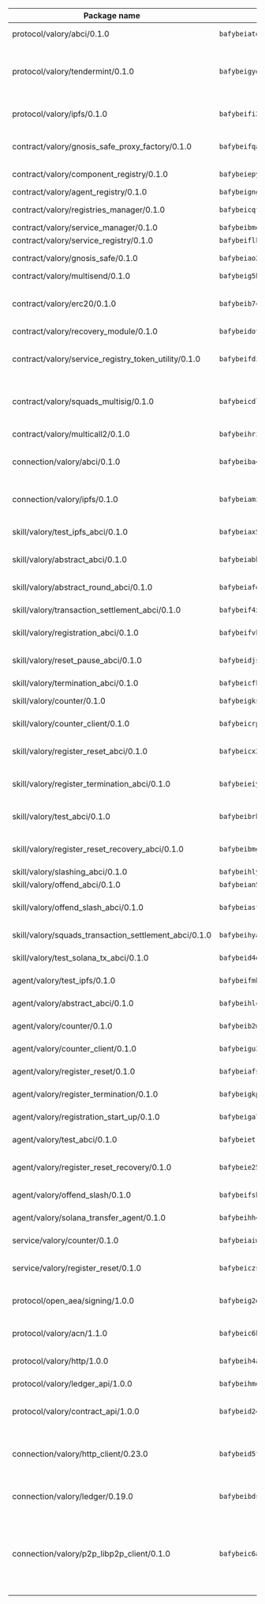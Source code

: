 | Package name                                                  | Package hash                                                  | Description                                                                                                                |
| ------------------------------------------------------------- | ------------------------------------------------------------- | -------------------------------------------------------------------------------------------------------------------------- |
| protocol/valory/abci/0.1.0                                    | `bafybeiatodhboj6a3p35x4f4b342lzk6ckxpud23awnqbxwjeon3k5y36u` | A protocol for ABCI requests and responses.                                                                                |
| protocol/valory/tendermint/0.1.0                              | `bafybeigydrbfrlmr4f7shbtqx44kvmbg22im27mxdap2e3m5tkti6t445y` | A protocol for communication between two AEAs to share tendermint configuration details.                                   |
| protocol/valory/ipfs/0.1.0                                    | `bafybeifi2nri7sprmkez4rqzwb4lnu6peoy3bax5k6asf6k5ms7kmjpmkq` | A protocol specification for IPFS requests and responses.                                                                  |
| contract/valory/gnosis_safe_proxy_factory/0.1.0               | `bafybeifqakf5rhq5y2ih7324ldzvqur2xgtwyge2fj4sdljohxgqh6cm7u` | Gnosis Safe proxy factory (GnosisSafeProxyFactory) contract                                                                |
| contract/valory/component_registry/0.1.0                      | `bafybeiepywewigowj533f55orx7oys3kk5lgdc247p2267scqfyp4gnqle` | Component registry contract                                                                                                |
| contract/valory/agent_registry/0.1.0                          | `bafybeignghdk7oqvyg722gz66tbuj2vj4vkatguj4b6lf5fqzqxkktcke4` | Agent registry contract                                                                                                    |
| contract/valory/registries_manager/0.1.0                      | `bafybeicqf5y3kj42ow45hjcmnglose5n7bwpm2zl3ufuuevou24ewmgbde` | Registries Manager contract                                                                                                |
| contract/valory/service_manager/0.1.0                         | `bafybeibmqewfh5wnayopneyv4vx35n5k7loavzmcazyevntdoskw7vasom` | Service Manager contract                                                                                                   |
| contract/valory/service_registry/0.1.0                        | `bafybeiflkhzdcjdjdgkwkz76al3rkgd3ugmjue7ukg54loaxm2ldh7laqm` | Service Registry contract                                                                                                  |
| contract/valory/gnosis_safe/0.1.0                             | `bafybeiao2ikfwg2hkkazajhd4ntvfeljezn52rjhpwikjgp6bu2dc6nfwi` | Gnosis Safe (GnosisSafeL2) contract                                                                                        |
| contract/valory/multisend/0.1.0                               | `bafybeig5byt5urg2d2bsecufxe5ql7f4mezg3mekfleeh32nmuusx66p4y` | MultiSend contract                                                                                                         |
| contract/valory/erc20/0.1.0                                   | `bafybeib7ctk3deleyxayrqvropewefr2muj4kcqe3t3wscak25bjmxnqwe` | The scaffold contract scaffolds a contract to be implemented by the developer.                                             |
| contract/valory/recovery_module/0.1.0                         | `bafybeidot73yierv6mr5v2ozz5tco2z6xndr4tnco4pdj5xv3gt3whmjwe` | Recovery module                                                                                                            |
| contract/valory/service_registry_token_utility/0.1.0          | `bafybeifdia2y5546tvk6xzxeaqzf2n5n7dutj2hdzbgenxohaqhjtnjqm4` | The scaffold contract scaffolds a contract to be implemented by the developer.                                             |
| contract/valory/squads_multisig/0.1.0                         | `bafybeicdlk5lraf4w7bj7lmfxxqtyundnlvaezmtszzixlo3dskzi7t4te` | The scaffold contract scaffolds a contract to be implemented by the developer.                                             |
| contract/valory/multicall2/0.1.0                              | `bafybeihri6abqujawrxn64ql6e7salf6sb2wgehib23agkvwnc26htdvwa` | The MakerDAO multicall2 contract.                                                                                          |
| connection/valory/abci/0.1.0                                  | `bafybeiba4qrqp27533v7modv7mgbu7ucy5p5xncl3uqbhf3mprimt6jqpy` | connection to wrap communication with an ABCI server.                                                                      |
| connection/valory/ipfs/0.1.0                                  | `bafybeiamz23olgtow4wqf7zpsfnfzf7pxiognrxl2mhn5kvqutlwhgukxa` | A connection responsible for uploading and downloading files from IPFS.                                                    |
| skill/valory/test_ipfs_abci/0.1.0                             | `bafybeiax5ruqqhaxlihmc4zk6jbh6hyaw33dnzf526alptf32ivh5bttsm` | IPFS e2e testing application.                                                                                              |
| skill/valory/abstract_abci/0.1.0                              | `bafybeiabbhwj6nw2rhgr3hwoeeebqfhctshcby6wiz23ufylle2exavb7q` | The abci skill provides a template of an ABCI application.                                                                 |
| skill/valory/abstract_round_abci/0.1.0                        | `bafybeiafen5kchaqlrzy57yh5bm5t6cwyrlvucueh6mkmttffzxp6catti` | abstract round-based ABCI application                                                                                      |
| skill/valory/transaction_settlement_abci/0.1.0                | `bafybeif4xkvxusdjnwxiatqzp7sqpeddwrvw3qf274utf3shanit3tn5ju` | ABCI application for transaction settlement.                                                                               |
| skill/valory/registration_abci/0.1.0                          | `bafybeifvkf3caypcgc6slr3v5efif2uqtpgrdxtnuzeyfapeoxxfn7ltwa` | ABCI application for common apps.                                                                                          |
| skill/valory/reset_pause_abci/0.1.0                           | `bafybeidjs4iuaklvo77wqx6ypzl2lkzmmv5i3bcgr4zbwtkr2etzx4jw6q` | ABCI application for resetting and pausing app executions.                                                                 |
| skill/valory/termination_abci/0.1.0                           | `bafybeicfkf72423zkzegucmuyaz7by75npy53z272yvufo5g6n7f437pti` | Termination skill.                                                                                                         |
| skill/valory/counter/0.1.0                                    | `bafybeigkspalwsk4cn2c3ema54o6gupnsudbyt3wsgay562eaesck6v75e` | The ABCI Counter application example.                                                                                      |
| skill/valory/counter_client/0.1.0                             | `bafybeicrpigy4b6yscizz2lfdfbji3epny6j7rjrsngtb43vmwqxtnmi7m` | A client for the ABCI counter application.                                                                                 |
| skill/valory/register_reset_abci/0.1.0                        | `bafybeicx2grnjxucca3l3wlwiamr5ydduakefgrcodyr34wij4267ik5pe` | ABCI application for dummy skill that registers and resets                                                                 |
| skill/valory/register_termination_abci/0.1.0                  | `bafybeieiyuyxm6v42vngoezx756o5f3wtpal7hxletcxbdrt25inddpvhm` | ABCI application for dummy skill that registers and resets                                                                 |
| skill/valory/test_abci/0.1.0                                  | `bafybeibrhqy2ejow5r3ppbqwmkh7incbr62ucspuwpqlg4v7shxicssumu` | ABCI application for testing the ABCI connection.                                                                          |
| skill/valory/register_reset_recovery_abci/0.1.0               | `bafybeibmgfb6sh5durssox7vnnkhk2lw3pwx57qe2w6xpalwtm45gmckim` | ABCI application for dummy skill that registers and resets                                                                 |
| skill/valory/slashing_abci/0.1.0                              | `bafybeihlyk7z5tucmk33qrpnwfkkhffb7kol7rui74kebkgc2o732uwmdm` | Slashing skill.                                                                                                            |
| skill/valory/offend_abci/0.1.0                                | `bafybeian5v6fsxzzeidfua65dgdsfecdonzz2knozsfzwpw7gnkp3pbt5u` | Offend ABCI application.                                                                                                   |
| skill/valory/offend_slash_abci/0.1.0                          | `bafybeiasf3h43yili57o5qn3eq7v5s5ilzxphtxl6ym4sirl27c3jguvzm` | ABCI application used in order to test the slashing abci                                                                   |
| skill/valory/squads_transaction_settlement_abci/0.1.0         | `bafybeihyai2nkxfpqqbgj3z6qktppyd7aknkghooxltbpen47frisearqy` | ABCI application for transaction settlement.                                                                               |
| skill/valory/test_solana_tx_abci/0.1.0                        | `bafybeid4oblog3bxqn5qtw3he66umgiqjn4mq4sybs4dvxos7mh6om3v6e` | SOLANA e2e testing application.                                                                                            |
| agent/valory/test_ipfs/0.1.0                                  | `bafybeifmbr7o3tq34oyxim7ogmnw26wnzbj6m4fxvwr3vwjai2anvtyjkm` | Agent for testing the ABCI connection.                                                                                     |
| agent/valory/abstract_abci/0.1.0                              | `bafybeihlcimiwi4h2hpq7emrn2p5zp2ztuwjxkg7an4aanowsxysagsm34` | The abstract ABCI AEA - for testing purposes only.                                                                         |
| agent/valory/counter/0.1.0                                    | `bafybeib2wczr5uehlm65qj43oacg4cklzrfnfqdfduvzjrc6kuyfcw4wfe` | The ABCI Counter example as an AEA                                                                                         |
| agent/valory/counter_client/0.1.0                             | `bafybeigu3jnlrl5cdnnmgeenfbzulmg3brozzzlm6mqgophoql46tbx724` | The ABCI Counter example as an AEA                                                                                         |
| agent/valory/register_reset/0.1.0                             | `bafybeiafsyfnbd5wvby3trzf3ch4irmv42ss5jwyruxsklbcp4yrp3kyn4` | Register reset to replicate Tendermint issue.                                                                              |
| agent/valory/register_termination/0.1.0                       | `bafybeigkperstaj34xoqydnhlhc7kqymxbto3wivwena2eehgp25crpjgu` | Register terminate to test the termination feature.                                                                        |
| agent/valory/registration_start_up/0.1.0                      | `bafybeiga7nwesx4col7whtm6zbqafdchrm2bhm26xllkhnc72dmeheg4vi` | Registration start-up ABCI example.                                                                                        |
| agent/valory/test_abci/0.1.0                                  | `bafybeietr25qt5jidj4kwlbzya75u2kxr7tj4xpzwe7kevtxxinqxaiw3y` | Agent for testing the ABCI connection.                                                                                     |
| agent/valory/register_reset_recovery/0.1.0                    | `bafybeie25f53a5pxrjhu3io6zqzi3dry55yxxp7dfngem2xty7nqneyrua` | Agent to showcase hard reset as a recovery mechanism.                                                                      |
| agent/valory/offend_slash/0.1.0                               | `bafybeifshpjr65dwk5qsvhv5hk5zimlhhfkzerc4uhgy57tc7fblfqhski` | Offend and slash to test the slashing feature.                                                                             |
| agent/valory/solana_transfer_agent/0.1.0                      | `bafybeihh4fylmu42eddii55lk7wg3bwycuqrmtqdivfcxzwkudsgqsfzna` | Register terminate to test the termination feature.                                                                        |
| service/valory/counter/0.1.0                                  | `bafybeiaiw3jhqs4becygufsfru77t4x7gnrgqckukshtnfgu4zmfabexgu` | A set of agents incrementing a counter                                                                                     |
| service/valory/register_reset/0.1.0                           | `bafybeiczsm3edcru3iazcwrrgysir247zjrqriz4txttsvc3atgho2xxmq` | Test and debug tendermint reset mechanism.                                                                                 |
| protocol/open_aea/signing/1.0.0                               | `bafybeig2d36zxy65vd7fwhs7scotuktydcarm74aprmrb5nioiymr3yixm` | A protocol for communication between skills and decision maker.                                                            |
| protocol/valory/acn/1.1.0                                     | `bafybeic6h55ov5lrzbah6fate54c4u6spopcexxspw3abotbmffabfddeu` | The protocol used for envelope delivery on the ACN.                                                                        |
| protocol/valory/http/1.0.0                                    | `bafybeih4azmfwtamdbkhztkm4xitep3gx6tfdnoz6tvllmaqnhu3klejfa` | A protocol for HTTP requests and responses.                                                                                |
| protocol/valory/ledger_api/1.0.0                              | `bafybeihmqzcbj6t7vxz2aehd5726ofnzsfjs5cwlf42ro4tn6i34cbfrc4` | A protocol for ledger APIs requests and responses.                                                                         |
| protocol/valory/contract_api/1.0.0                            | `bafybeid247uig2ekykdumh7ewhp2cdq7rchaeqjj6e7urx35zfpdl5zrn4` | A protocol for contract APIs requests and responses.                                                                       |
| connection/valory/http_client/0.23.0                          | `bafybeid5ffvg76ejjoese7brj5ji3lx66cu7p2ixfwflpo6rgofkypfd7y` | The HTTP_client connection that wraps a web-based client connecting to a RESTful API specification.                        |
| connection/valory/ledger/0.19.0                               | `bafybeibdsjmy4w2eyilbqc7yzutopl65qpeyspxwz7mjvirr52twhjlf5y` | A connection to interact with any ledger API and contract API.                                                             |
| connection/valory/p2p_libp2p_client/0.1.0                     | `bafybeic6ayusdwy4dks75njwk32ac7ur7salgllwf4fdc34ue5z2k5iz4q` | The libp2p client connection implements a tcp connection to a running libp2p node as a traffic delegate to send/receive envelopes to/from agents in the DHT. |
